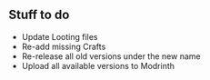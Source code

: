 ## Stuff to do
* Update Looting files
* Re-add missing Crafts
* Re-release all old versions under the new name
* Upload all available versions to Modrinth
